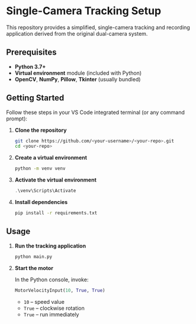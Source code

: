 # Single-Camera Tracking Setup

This repository provides a simplified, single-camera tracking and recording application derived from the original dual-camera system.

## Prerequisites

- **Python 3.7+**
- **Virtual environment** module (included with Python)
- **OpenCV**, **NumPy**, **Pillow**, **Tkinter** (usually bundled)

## Getting Started

Follow these steps in your VS Code integrated terminal (or any command prompt):

1. **Clone the repository**
   
   ```bash
   git clone https://github.com/<your-username>/<your-repo>.git
   cd <your-repo>
   ```

2. **Create a virtual environment**

   ```bash
   python -m venv venv
   ```

3. **Activate the virtual environment**
     ```powershell
     .\venv\Scripts\Activate
     ```

4. **Install dependencies**

   ```bash
   pip install -r requirements.txt
   ```

## Usage

1. **Run the tracking application**

   ```bash
   python main.py
   ```

2. **Start the motor**

   In the Python console, invoke:
   ```python
   MotorVelocityInput(10, True, True)
   ```
   - `10` – speed value
   - `True` – clockwise rotation
   - `True` – run immediately

